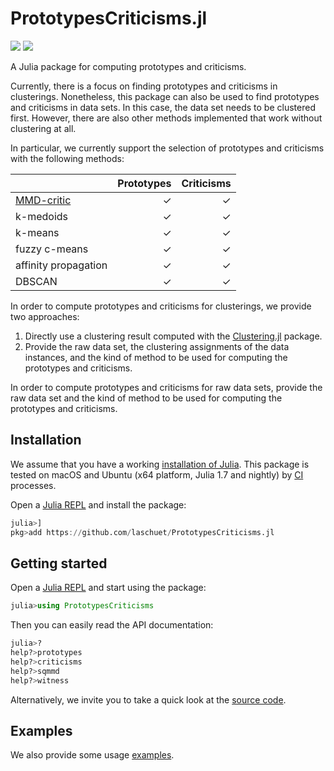 # PrototypesCriticisms.jl

[action-img]: https://github.com/laschuet/PrototypesCriticisms.jl/actions/workflows/CI.yml/badge.svg?branch=main
[action-url]: https://github.com/laschuet/PrototypesCriticisms.jl/actions/workflows/CI.yml?query=branch%3Amain
[action-ci-url]: https://github.com/laschuet/PrototypesCriticisms.jl/actions/workflows/CI.yml
[clustering.jl-url]: https://github.com/JuliaStats/Clustering.jl
[codecov-img]: https://codecov.io/gh/laschuet/PrototypesCriticisms.jl/branch/main/graph/badge.svg
[codecov-url]: https://codecov.io/gh/laschuet/PrototypesCriticisms.jl
[julia-install-url]: https://julialang.org/downloads
[julia-repl-url]: https://docs.julialang.org/en/v1/stdlib/REPL
[mmdcritic-url]: https://dl.acm.org/doi/10.5555/3157096.3157352

[![][action-img]][action-url]
[![][codecov-img]][codecov-url]

A Julia package for computing prototypes and criticisms.

Currently, there is a focus on finding prototypes and criticisms in clusterings.
Nonetheless, this package can also be used to find prototypes and criticisms in
data sets. In this case, the data set needs to be clustered first. However,
there are also other methods implemented that work without clustering at all.

In particular, we currently support the selection of prototypes and criticisms
with the following methods:

|                             | Prototypes | Criticisms |
|-----------------------------|-----------:|-----------:|
| [MMD-critic][mmdcritic-url] | ✓          | ✓          |
| k-medoids                   | ✓          | ✓          |
| k-means                     | ✓          | ✓          |
| fuzzy c-means               | ✓          | ✓          |
| affinity propagation        | ✓          | ✓          |
| DBSCAN                      | ✓          | ✓          |

In order to compute prototypes and criticisms for clusterings, we provide two approaches:
1. Directly use a clustering result computed with the
    [Clustering.jl][clustering.jl-url] package.
2. Provide the raw data set, the clustering assignments of the data instances,
    and the kind of method to be used for computing the prototypes and criticisms.

In order to compute prototypes and criticisms for raw data sets, provide the raw
data set and the kind of method to be used for computing the prototypes and criticisms.

## Installation

We assume that you have a working [installation of Julia][julia-install-url].
This package is tested on macOS and Ubuntu (x64 platform, Julia 1.7 and nightly)
by [CI][action-ci-url] processes.

Open a [Julia REPL][julia-repl-url] and install the package:
```julia
julia>]
pkg>add https://github.com/laschuet/PrototypesCriticisms.jl
```

## Getting started

Open a [Julia REPL][julia-repl-url] and start using the package:
```julia
julia>using PrototypesCriticisms
```

Then you can easily read the API documentation:
```julia
julia>?
help?>prototypes
help?>criticisms
help?>sqmmd
help?>witness
```
Alternatively, we invite you to take a quick look at the [source code](src).

## Examples

We also provide some usage [examples](examples).
